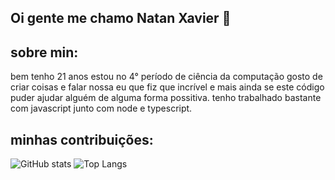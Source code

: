 ## Oi gente me chamo Natan Xavier 👋

## sobre min:
  bem tenho 21 anos estou no 4° período de ciência da computação gosto de criar coisas e falar nossa eu que fiz que incrível e mais ainda se este código puder ajudar alguém de alguma forma possitiva. tenho trabalhado bastante com javascript junto com node e typescript.
  
## minhas contribuições:

![GitHub stats](https://github-readme-stats.vercel.app/api?username=natan-xav2019&show_icons=true&theme=tokyonight) ![Top Langs](https://github-readme-stats.vercel.app/api/top-langs/?username=natan-xav2019&theme=tokyonight)
